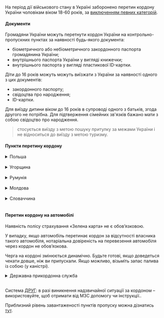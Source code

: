 
На період дії військового стану в Україні заборонено перетин кордону України чоловікам віком 18-60 років, за [виключенням певних категорій](/article/967d36586e88ccb1a3d0720b3).

#### Документи

Громадяни України можуть перетнути кордон України на контрольно-пропускних пунктах за наявності будь-якого документа:

- біометричного або небіометричного закордонного паспорта громадянина України;
- внутрішнього паспорта України у вигляді книжечки;
- внутрішнього паспорта у вигляді пластикової ID-картки.

Діти до 16 років можуть можуть виїзжати з України за наявності одного з цих документів:
 - закордонного паспорту;
 - свідоцтва про народження;
 - ID-картки.

 Для виїзду дитини віком до 16 років в супроводі одного з батьків, згода другого не потрібна. Для підтверження сімейних зв'язків бажано мати з собою свідоцтво про народження.
 > стосується виїзду з метою пошуку притулку за межами України і не відноситься до виїзду з метою туризму.




#### Пункти перетину кордону


<details>
<summary>Польша</summary></br> 

- Долгобичув – Угринів;
- Гребенне – Рава-Руська;
- Будомєж – Грушів;
- Кросценко – Смільниця;
- Корчова – Краковець;
- Медика – Шегині;
- Устилуг - Зосін;
- Ягодин - Дорогуськ (пропуск тимчасово не здійснюється).

[Розташування пунктів пропуску](https://www.google.pl/maps/@50.3208529,23.3647549,8z/data=!3m1!4b1!4m3!11m2!2sPRvzTmIDQYyn4LULj607mw!3e3).

[Переглянути стан черг на кордоні та час очікування в пунктах пропуску до Польші](9https://novosti.sprosi.eu/ua-pl/#h-%D0%BE%D1%87%D0%B5%D1%80%D0%B5%D0%B4%D1%8C-%D0%BD%D0%B0-%D0%B3%D1%80%D0%B0%D0%BD%D0%B8%D1%86%D0%B5-%D0%B2-%D0%BD%D0%B0%D0%BF%D1%80%D0%B0%D0%B2%D0%BB%D0%B5%D0%BD%D0%B8%D0%B8-%D1%83%D0%BA%D1%80%D0%B0%D0%B8%D0%BD%D0%B0-%D0%BF%D0%BE%D0%BB%D1%8C%D1%88%D0%B0-%D1%81%D0%B5%D0%B9%D1%87%D0%B0%D1%81).

</details>
</br>

<details>
<summary>Угорщина</summary></br> 

- Вилок - Тісабеч;
- Чоп (Тиса) - Захонь (без пропуску пішоходів);
- Лужанка - Берегшурань;
- Косино - Барабаш (працює з 8:00 до 20:00);
- Дзвінкове - Лонья (працює з 8:00 до 19:00).

</details>
</br>


<details>
<summary>Румунія</summary></br> 

- Дяково-Халмеу (Закарпатська область)
- Солотвино - Сігету-Мармацій (Закарпатська область)
- Порубне - Сірет (Чернівецька область)
- Вікшани - Вадул-Сірет (Чернівецька область)
- Дяківці-Раковець (Чернівецька область)
- Красноїльськ-Вікову де Сус (Чернівецька область).

Всі пункти пропуску працюють цілодобово.

</details>
</br>

<details>
<summary>Молдова</summary></br>

закрито пункти пропуску на центральній ділянці українсько-молдовського кордону (на придністровському сегменті)

[працюючі пункти пропуску](https://dpsu.gov.ua/ua/map)



</details>
</br>


<details>
<summary>Словаччина</summary></br>

- Ужгород - Вишнє Нємецьке
- Малий Березний - Убля
- Малі Селменці - Вельке Слеменце (для пішоходів та велосипедистів)


</details>
</br>



#### Перетин кордону на автомобілі

Наявність полісу страхування «Зелена карта» не є обов’язковою.

У випадку, якщо автомобіль перетинає кордон за відсутності власника такого автомобіля, нотаріальна довіреність на перевезення автомобіля через кордон не обов’язкова.

Черга на кордоні змінюється динамічно. Будьте готові, якщо доведеться чекати довше, ніж ви припускали. Якщо можливо, візьміть запас палива із собою (у каністрі).



<details>
<summary>Державна прикордонна служба</summary></br>
Урядова "гаряча лінія" - 1545
Служба довіри - 1598 або +38 (044) 527-63-63
Поштова адреса для звернень: 01601, м. Київ, вул. Володимирська, 26 
Громадська приймальня: м. Київ, вул. Володимирська, 30;
e-mail: dovira@dpsu.gov.ua; zvernennia@dpsu.gov.ua

</details>
</br>


Cистема [ДРУГ](https://friend.mfa.gov.ua): в разі виникнення надзвичайної ситуації за кордоном – використовуйте, щоб отримати від МЗС допомогу чи інструкції..


Приблизний рівень завантаженості пунктів пропуску можна дізнатись [тут](https://docs.google.com/spreadsheets/d/e/2PACX-1vTmKNAxZn2cPpBqPHnRx9Hc_GPzfi7U92h05hkNuES6pA8l7IcbfdRELMkTBWGcBFoRkUdwlnfX889X/pubhtml?gid=0&single=true&fbclid=IwAR0oIJADUc6cwvmqTJUqnxqK5RtKt5zNJs5eZ4-jD5xnpVzr_v7hG-DVavo).